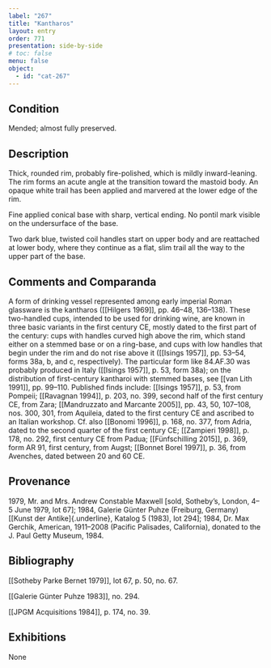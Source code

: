 ```yaml
---
label: "267"
title: "Kantharos"
layout: entry
order: 771
presentation: side-by-side
# toc: false
menu: false
object:
  - id: "cat-267"
---
```


## Condition

Mended; almost fully preserved.

## Description

Thick, rounded rim, probably fire-polished, which is mildly inward-leaning. The rim forms an acute angle at the transition toward the mastoid body. An opaque white trail has been applied and marvered at the lower edge of the rim.

Fine applied conical base with sharp, vertical ending. No pontil mark visible on the undersurface of the base.

Two dark blue, twisted coil handles start on upper body and are reattached at lower body, where they continue as a flat, slim trail all the way to the upper part of the base.

## Comments and Comparanda

A form of drinking vessel represented among early imperial Roman glassware is the kantharos ([[Hilgers 1969]], pp. 46–48, 136–138). These two-handled cups, intended to be used for drinking wine, are known in three basic variants in the first century CE, mostly dated to the first part of the century: cups with handles curved high above the rim, which stand either on a stemmed base or on a ring-base, and cups with low handles that begin under the rim and do not rise above it ([[Isings 1957]], pp. 53–54, forms 38a, b, and c, respectively). The particular form like 84.AF.30 was probably produced in Italy ([[Isings 1957]], p. 53, form 38a); on the distribution of first-century kantharoi with stemmed bases, see [[van Lith 1991]], pp. 99–110. Published finds include: [[Isings 1957]], p. 53, from Pompeii; [[Ravagnan 1994]], p. 203, no. 399, second half of the first century CE, from Zara; [[Mandruzzato and Marcante 2005]], pp. 43, 50, 107–108, nos. 300, 301, from Aquileia, dated to the first century CE and ascribed to an Italian workshop. Cf. also [[Bonomi 1996]], p. 168, no. 377, from Adria, dated to the second quarter of the first century CE; [[Zampieri 1998]], p. 178, no. 292, first century CE from Padua; [[Fünfschilling 2015]], p. 369, form AR 91, first century, from Augst; [[Bonnet Borel 1997]], p. 36, from Avenches, dated between 20 and 60 CE.

## Provenance

1979, Mr. and Mrs. Andrew Constable Maxwell \[sold, Sotheby’s, London, 4–5 June 1979, lot 67\]; 1984, Galerie Günter Puhze (Freiburg, Germany) \[[Kunst der Antike]{.underline}, Katalog 5 (1983), lot 294\]; 1984, Dr. Max Gerchik, American, 1911–2008 (Pacific Palisades, California), donated to the J. Paul Getty Museum, 1984.

## Bibliography

[[Sotheby Parke Bernet 1979]], lot 67, p. 50, no. 67.

[[Galerie Günter Puhze 1983]], no. 294.

[[JPGM Acquisitions 1984]], p. 174, no. 39.

## Exhibitions

None